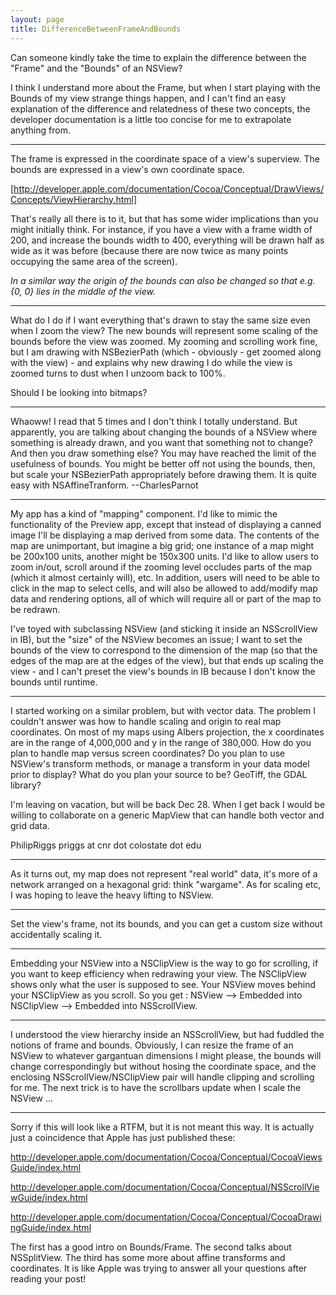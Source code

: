 ```yaml
---
layout: page
title: DifferenceBetweenFrameAndBounds
---
```


Can someone kindly take the time to explain the difference between the "Frame" and the "Bounds" of an NSView?

I think I understand more about the Frame, but when I start playing with the Bounds of my view strange things happen, and I can't find an easy explanation of the difference and relatedness of these two concepts, the developer documentation is a little too concise for me to extrapolate anything from.

----

The frame is expressed in the coordinate space of a view's superview. The bounds are expressed in a view's own coordinate space.
 
[http://developer.apple.com/documentation/Cocoa/Conceptual/DrawViews/Concepts/ViewHierarchy.html]

That's really all there is to it, but that has some wider implications than you might initially think. For instance, if you have a view with a frame width of 200, and increase the bounds width to 400, everything will be drawn half as wide as it was before (because there are now twice as many points occupying the same area of the screen).

*In a similar way the origin of the bounds can also be changed so that e.g. {0, 0} lies in the middle of the view.*

----

What do I do if I want everything that's drawn to stay the same size even when I zoom the view? The new bounds will represent some scaling
of the bounds before the view was zoomed. My zooming and scrolling work fine, but I am drawing with NSBezierPath (which - obviously -
get zoomed along with the view) - and explains why new drawing I do while the view is zoomed turns to dust when I unzoom back to 100%.

Should I be looking into bitmaps?

----

Whaoww! I read that 5 times and I don't think I totally understand. But apparently, you are talking about changing the bounds of a NSView where something is already drawn, and you want that something not to change? And then you draw something else? You may have reached the limit of the usefulness of bounds. You might be better off not using the bounds, then, but scale your NSBezierPath appropriately before drawing them. It is quite easy with NSAffineTranform. --CharlesParnot

----

My app has a kind of "mapping" component. I'd like to mimic the functionality of the Preview app, except that instead of displaying a canned image I'll be displaying a map derived from some data. The contents of the map are unimportant, but imagine a big grid; one instance of a map might be 200x100 units, another might be 150x300 units. I'd like to allow users to zoom in/out, scroll around if the zooming level occludes parts of the map (which it almost certainly will), etc. In addition, users will need to be able to click in the map to select cells, and will also be allowed to add/modify map data and rendering options, all of which will require all or part of the map to be redrawn.

I've toyed with subclassing NSView (and sticking it inside an NSScrollView in IB), but the "size" of the NSView becomes an issue; I want to set the bounds of the view to correspond to the dimension of the map (so that the edges of the map are at the edges of the view), but that ends up scaling the view - and I can't preset the view's bounds in IB because I don't know the bounds until runtime.

----

I started working on a similar problem, but with vector data. The problem I couldn't answer was how to handle scaling and origin to real map coordinates. On most of my maps using Albers projection, the x coordinates are in the range of 4,000,000 and y in the range of 380,000. How do you plan to handle map versus screen coordinates? Do you plan to use NSView's transform methods, or manage a transform in your data model prior to display? What do you plan your source to be? GeoTiff, the GDAL library?

I'm leaving on vacation, but will be back Dec 28. When I get back I would be willing to collaborate on a generic MapView that can handle both vector and grid data.

PhilipRiggs
priggs at cnr dot colostate dot edu

----

As it turns out, my map does not represent "real world" data, it's more of a network arranged on a hexagonal grid: think "wargame". As for scaling etc, I was hoping to leave the heavy lifting to NSView.

----

Set the view's frame, not its bounds, and you can get a custom size without accidentally scaling it.

----

Embedding your NSView into a NSClipView is the way to go for scrolling, if you want to keep efficiency when redrawing your view. The NSClipView shows only what the user is supposed to see. Your NSView moves behind your NSClipView as you scroll. So you get : NSView --> Embedded into NSClipView --> Embedded into NSScrollView.

----

I understood the view hierarchy inside an NSScrollView, but had fuddled the notions of frame and bounds. Obviously, I can resize the frame of an NSView to whatever gargantuan dimensions I might please, the bounds will change correspondingly but without hosing the coordinate space, and the enclosing NSScrollView/NSClipView pair will handle clipping and scrolling for me. The next trick is to have the scrollbars update when I scale the NSView ...


----
Sorry if this will look like a RTFM, but it is not meant this way. It is actually just a coincidence that Apple has just published these:

http://developer.apple.com/documentation/Cocoa/Conceptual/CocoaViewsGuide/index.html

http://developer.apple.com/documentation/Cocoa/Conceptual/NSScrollViewGuide/index.html

http://developer.apple.com/documentation/Cocoa/Conceptual/CocoaDrawingGuide/index.html

The first has a good intro on Bounds/Frame. The second talks about NSSplitView. The third has some more about affine transforms and coordinates. It is like Apple was trying to answer all your questions after reading your post!

